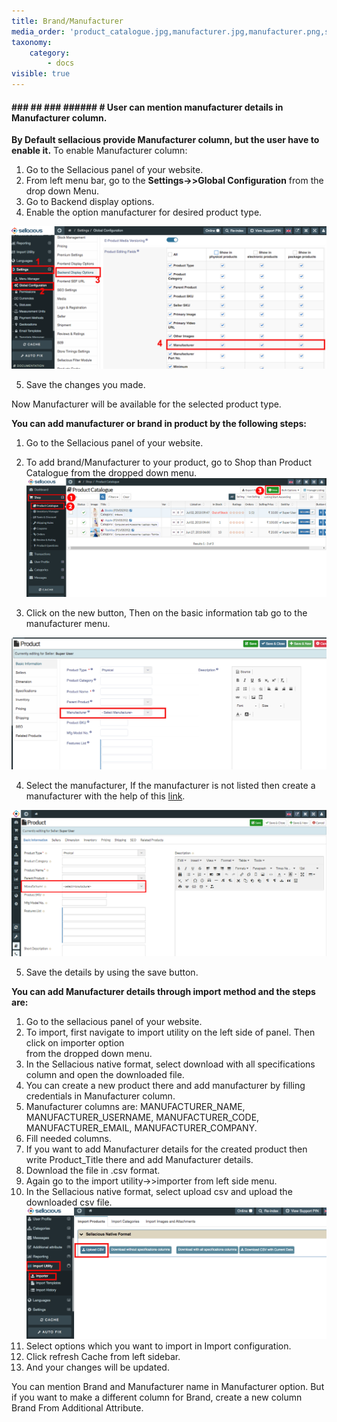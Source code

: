 ```yaml
---
title: Brand/Manufacturer
media_order: 'product_catalogue.jpg,manufacturer.jpg,manufacturer.png,screenshot-localhost-2020.05.25-10_18_02.png,screenshot-localhost-2020.05.25-10_23_23.png,screenshot-localhost-2020.05.25-10_36_11.png'
taxonomy:
    category:
        - docs
visible: true
---
```


#### ### ## ### ###### # **User can mention manufacturer details in Manufacturer column.**

**By Default sellacious provide Manufacturer column, but the user have to enable it.**
To enable Manufacturer column:
1. Go to the Sellacious panel of your website.
2. From left menu bar, go to the **Settings->>Global Configuration** from the drop down Menu.
3. Go to Backend display options.
4. Enable the option manufacturer for desired product type.

![](screenshot-localhost-2020.05.25-10_18_02.png)

5. Save the changes you made.

Now Manufacturer will be available for the selected product type.

**You can add manufacturer or brand in product by the following steps:**

1. Go to the Sellacious panel of your website.
2. To add brand/Manufacturer to your product, go to Shop than Product Catalogue from the dropped down menu. ![](product_catalogue.jpg)

3. Click on the new button, Then on the basic information tab go to the manufacturer menu.

![](screenshot-localhost-2020.05.25-10_23_23.png)

4. Select the manufacturer, If the manufacturer is not listed then create a manufacturer with the help of this [link](https://www.sellacious.com/learn/user-profiles/manufacturer-profiles).

![](manufacturer.jpg)

5. Save the details by using the save button.

**You can add Manufacturer details through import method and the steps are:**

1. Go to the sellacious panel of your website.
2. To import, first navigate to import utility on the left side of panel. Then click on importer option  
   from  the dropped down menu.
3. In the Sellacious native format, select download with all specifications column and open the 
   downloaded file.
4. You can create a new product there and add manufacturer by filling credentials in 
   Manufacturer column.
5. Manufacturer columns are: MANUFACTURER_NAME, MANUFACTURER_USERNAME, 
   MANUFACTURER_CODE, MANUFACTURER_EMAIL, MANUFACTURER_COMPANY.
6. Fill needed columns.
7. If you want to add Manufacturer details for the created product then write Product_Title there 
   and add Manufacturer details.
8. Download the file in .csv format.
9. Again go to the import utility->>importer from left side menu.
10. In the Sellacious native format, select upload csv and upload the downloaded csv file.![](screenshot-localhost-2020.05.25-10_36_11.png)
11. Select options which you want to import in Import configuration.
12. Click refresh Cache from left sidebar.
13. And your changes will be updated.

You can mention Brand and Manufacturer name in Manufacturer option. But if you want to make a different column for Brand, create a new column Brand From Additional Attribute.








